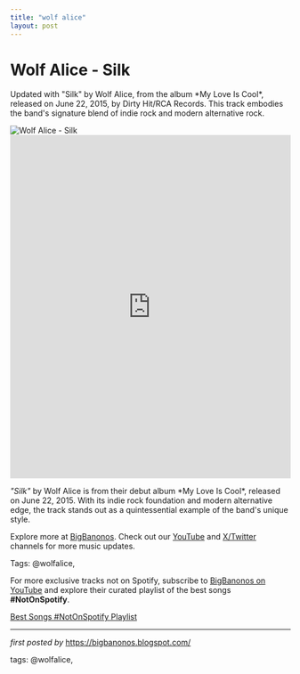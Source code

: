 ```yaml
---
title: "wolf alice"
layout: post
---
```

<!-- Title of the Post -->
<h1 >Wolf Alice - Silk</h1> <!-- Introductory Text -->
<p >Updated with "Silk" by Wolf Alice, from the album *My Love Is Cool*, released on June 22, 2015, by Dirty Hit/RCA Records. This track embodies the band's signature blend of indie rock and modern alternative rock.</p> <!-- Featured Image -->
<div > <img src="https://www.nme.com/wp-content/uploads/2016/11/nme_wolf_alice_trainspotting_soundtrack_630.jpg" alt="Wolf Alice - Silk" />
</div> <!-- YouTube Video Embed -->
<div > <iframe width="100%" height="617" src="https://www.youtube.com/embed/DxxDiw3zLAQ" title="Wolf Alice - Silk" frameborder="0" allow="accelerometer; autoplay; clipboard-write; encrypted-media; gyroscope; picture-in-picture; web-share" referrerpolicy="strict-origin-when-cross-origin" allowfullscreen></iframe>
</div> <!-- Song Information -->
<div > <p><em>"Silk"</em> by Wolf Alice is from their debut album *My Love Is Cool*, released on June 22, 2015. With its indie rock foundation and modern alternative edge, the track stands out as a quintessential example of the band's unique style.</p>
</div> <!-- Footer Links -->
<div > <p>Explore more at <a href="https://bigbanonos.blogspot.com/" target="_blank">BigBanonos</a>. Check out our <a href="https://www.youtube.com/@BigBanonos" target="_blank">YouTube</a> and <a href="https://x.com/bigbanonos" target="_blank">X/Twitter</a> channels for more music updates.</p>
</div> <!-- Tags -->
<p >Tags: @wolfalice,</p>


<!--Subscribe and Playlist Links-->
<div>
    <p>For more exclusive tracks not on Spotify, subscribe to <a href="https://www.youtube.com/@BigBanonos" target="_blank">BigBanonos on YouTube</a> and explore their curated playlist of the best songs <strong>#NotOnSpotify</strong>.</p>
    <p><a href="https://www.youtube.com/playlist?list=PLtuNtuTatqI0kFahUCbtbfenC_ET5O_tr" target="_blank">Best Songs #NotOnSpotify Playlist<br /></a></p></div>

<hr />

<p><em>first posted by</em> <a href="https://bigbanonos.blogspot.com/" rel="noopener" target="_new">https://bigbanonos.blogspot.com/</a></p>

<p>tags: @wolfalice,</p>
